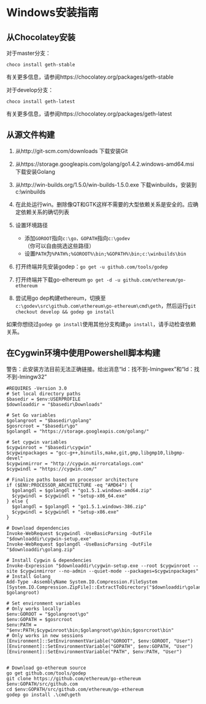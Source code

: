 # Windows安装指南
## 从Chocolatey安装
对于master分支：

    choco install geth-stable

有关更多信息，请参阅https://chocolatey.org/packages/geth-stable

对于develop分支：

    choco install geth-latest

有关更多信息，请参阅https://chocolatey.org/packages/geth-latest

## 从源文件构建

1. 从http://git-scm.com/downloads 下载安装Git
2. 从https://storage.googleapis.com/golang/go1.4.2.windows-amd64.msi 下载安装Golang
3. 从http://win-builds.org/1.5.0/win-builds-1.5.0.exe 下载winbuilds，安装到c:\winbuilds
4. 在此处运行win。删除像QT和GTK这样不需要的大型依赖关系是安全的。应确定依赖关系的确切列表
5. 设置环境路径
    - 添加`GOROOT`指向`c:\go，GOPATH`指向`c:\godev`（你可以自由挑选这些路径）
    - 设置`PATH`为`%PATH%;%GOROOT%\bin;%GOPATH%\bin;c:\winbuilds\bin`

6. 打开终端并先安装godep：`go get -u github.com/tools/godep`
7. 打开终端并下载go-elhereum `go get -d -u github.com/ethereum/go-ethereum`
8. 尝试用go dep构建ethereum，切换至`c:\godev\src\github.com\ethereum\go-ethereum\cmd\geth`，然后运行`git checkout develop && godep go install`

如果你想绕过`godep go install`使用其他分支构建`go install`，请手动检查依赖关系。

## 在Cygwin环境中使用Powershell脚本构建

警告：此安装方法目前无法正确链接。给出消息“ld：找不到-lmingwex”和“ld：找不到-lmingw32”

    #REQUIRES -Version 3.0
    # Set local directory paths
    $basedir = $env:USERPROFILE
    $downloaddir = "$basedir\Downloads"

    # Set Go variables
    $golangroot = "$basedir\golang"
    $gosrcroot = "$basedir\go"
    $golangdl = "https://storage.googleapis.com/golang/"

    # Set cygwin variables
    $cygwinroot = "$basedir\cygwin"
    $cygwinpackages = "gcc-g++,binutils,make,git,gmp,libgmp10,libgmp-devel"
    $cygwinmirror = "http://cygwin.mirrorcatalogs.com"
    $cygwindl = "https://cygwin.com/"

    # Finalize paths based on processor architecture
    if ($ENV:PROCESSOR_ARCHITECTURE -eq "AMD64") {
      $golangdl = $golangdl + "go1.5.1.windows-amd64.zip"
      $cygwindl = $cygwindl + "setup-x86_64.exe"
    } else {
      $golangdl = $golangdl + "go1.5.1.windows-386.zip"
      $cygwindl = $cygwindl + "setup-x86.exe"
    }

    # Download dependencies
    Invoke-WebRequest $cygwindl -UseBasicParsing -OutFile "$downloaddir\cygwin-setup.exe"
    Invoke-WebRequest $golangdl -UseBasicParsing -OutFile "$downloaddir\golang.zip"

    # Install Cygwin & dependencies
    Invoke-Expression "$downloaddir\cygwin-setup.exe --root $cygwinroot --site $cygwinmirror --no-admin --quiet-mode --packages=$cygwinpackages"
    # Install Golang
    Add-Type -AssemblyName System.IO.Compression.FileSystem
    [System.IO.Compression.ZipFile]::ExtractToDirectory("$downloaddir\golang.zip", $golangroot)

    # Set environment variables
    # Only works locally
    $env:GOROOT = "$golangroot\go"
    $env:GOPATH = $gosrcroot
    $env:PATH = "$env:PATH;$cygwinroot\bin;$golangroot\go\bin;$gosrcroot\bin"
    # Only works in new sessions
    [Environment]::SetEnvironmentVariable("GOROOT", $env:GOROOT, "User")
    [Environment]::SetEnvironmentVariable("GOPATH", $env:GOPATH, "User")
    [Environment]::SetEnvironmentVariable("PATH", $env:PATH, "User")


    # Download go-ethereum source
    go get github.com/tools/godep
    git clone https://github.com/ethereum/go-ethereum $env:GOPATH/src/github.com
    cd $env:GOPATH/src/github.com/ethereum/go-ethereum
    godep go install .\cmd\geth
